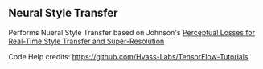 Neural Style Transfer
---------------------

Performs Nueral Style Transfer based on Johnson's [Perceptual Losses for Real-Time Style Transfer and Super-Resolution](http://cs.stanford.edu/people/jcjohns/eccv16/)

Code Help credits: https://github.com/Hvass-Labs/TensorFlow-Tutorials

